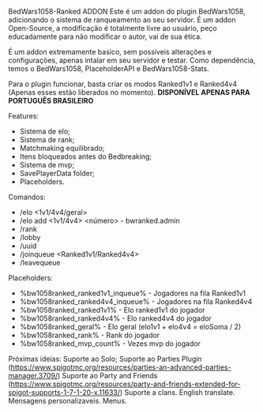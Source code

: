 BedWars1058-Ranked ADDON
Este é um addon do plugin BedWars1058, adicionando o sistema de ranqueamento ao seu servidor.
É um addon Open-Source, a modificação é totalmente livre ao usuário, peço educadamente para não modificar o autor, vai de sua ética.

É um addon extremamente basico, sem possíveis alterações e configurações, apenas intalar em seu servidor e testar.
Como dependência, temos o BedWars1058, PlaceholderAPI e BedWars1058-Stats.

Para o plugin funcionar, basta criar os modos Ranked1v1 e Ranked4v4 (Apenas esses estão liberados no momento).
**DISPONÍVEL APENAS PARA PORTUGUÊS BRASILEIRO**

Features:
- Sistema de elo;
- Sistema de rank;
- Matchmaking equilibrado;
- Itens bloqueados antes do Bedbreaking;
- Sistema de mvp;
- SavePlayerData folder;
- Placeholders.

Comandos:
- /elo <nick> <1v1/4v4/geral>
- /elo add <nick> <1v1/4v4> <número> - bwranked.admin
- /rank <nick>
- /lobby
- /uuid <nick>
- /joinqueue <Ranked1v1/Ranked4v4>
- /leavequeue 

Placeholders:
- %bw1058ranked_ranked1v1_inqueue% - Jogadores na fila Ranked1v1
- %bw1058ranked_ranked4v4_inqueue% - Jogadores na fila Ranked4v4
- %bw1058ranked_ranked1v1% - Elo ranked1v1 do jogador
- %bw1058ranked_ranked4v4% - Elo ranked4v4 do jogador
- %bw1058ranked_geral% - Elo geral (elo1v1 + elo4v4 = eloSoma / 2)
- %bw1058ranked_rank% - Rank do jogador
- %bw1058ranked_mvp_count% - Vezes mvp do jogador

Próximas ideias:
Suporte ao Solo;
Suporte ao Parties Plugin (https://www.spigotmc.org/resources/parties-an-advanced-parties-manager.3709/)
Suporte ao Party and Friends (https://www.spigotmc.org/resources/party-and-friends-extended-for-spigot-supports-1-7-1-20-x.11633/)
Suporte a clans.
English translate.
Mensagens personalizaveis.
Menus.
